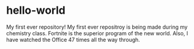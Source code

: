 # hello-world
My first ever repository!
My first ever repositroy is being made during my chemistry class. 
Fortnite is the superior program of the new world.
Also, I have watched the Office 47 times all the way through. 
